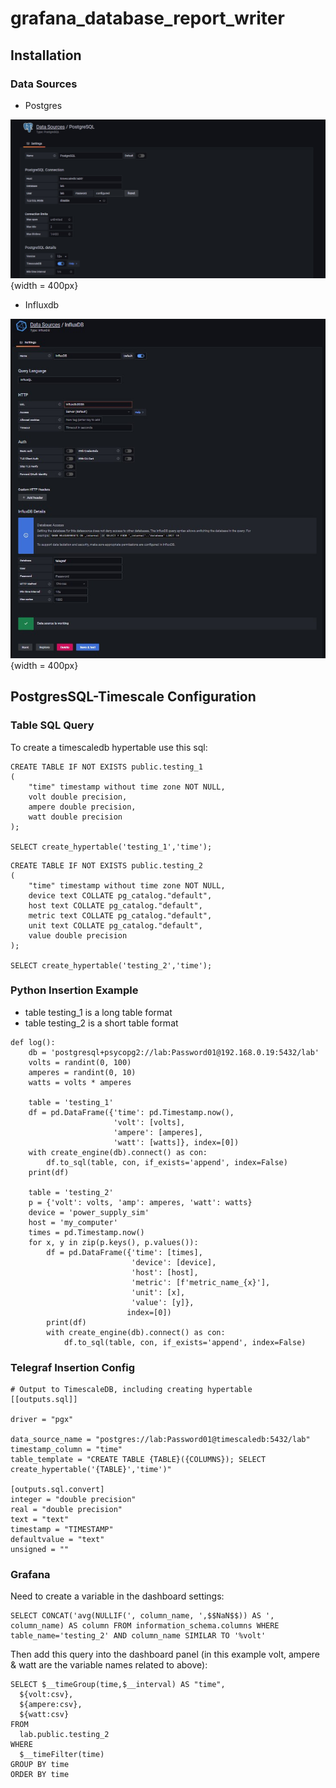 # grafana_database_report_writer

## Installation

### Data Sources

- Postgres

![](readme_files/postgres_datasource.jpg){width = 400px}

- Influxdb

![](readme_files/influxdb_datasource.jpg){width = 400px}
      
## PostgresSQL-Timescale Configuration

### Table SQL Query

To create a timescaledb hypertable use this sql:
```
CREATE TABLE IF NOT EXISTS public.testing_1
(
    "time" timestamp without time zone NOT NULL,
    volt double precision,
    ampere double precision,
    watt double precision
);

SELECT create_hypertable('testing_1','time');
```
```
CREATE TABLE IF NOT EXISTS public.testing_2
(
    "time" timestamp without time zone NOT NULL,
    device text COLLATE pg_catalog."default",
    host text COLLATE pg_catalog."default",
    metric text COLLATE pg_catalog."default",
    unit text COLLATE pg_catalog."default",
    value double precision
);

SELECT create_hypertable('testing_2','time');
```
### Python Insertion Example

- table testing_1 is a long table format
- table testing_2 is a short table format

```
def log():
    db = 'postgresql+psycopg2://lab:Password01@192.168.0.19:5432/lab'
    volts = randint(0, 100)
    amperes = randint(0, 10)
    watts = volts * amperes

    table = 'testing_1'
    df = pd.DataFrame({'time': pd.Timestamp.now(),
                       'volt': [volts],
                       'ampere': [amperes],
                       'watt': [watts]}, index=[0])
    with create_engine(db).connect() as con:
        df.to_sql(table, con, if_exists='append', index=False)
    print(df)

    table = 'testing_2'
    p = {'volt': volts, 'amp': amperes, 'watt': watts}
    device = 'power_supply_sim'
    host = 'my_computer'
    times = pd.Timestamp.now()
    for x, y in zip(p.keys(), p.values()):
        df = pd.DataFrame({'time': [times],
                           'device': [device],
                           'host': [host],
                           'metric': [f'metric_name_{x}'],
                           'unit': [x],
                           'value': [y]},
                          index=[0])
        print(df)
        with create_engine(db).connect() as con:
            df.to_sql(table, con, if_exists='append', index=False)
```

### Telegraf Insertion Config

```
# Output to TimescaleDB, including creating hypertable
[[outputs.sql]]

driver = "pgx"

data_source_name = "postgres://lab:Password01@timescaledb:5432/lab"
timestamp_column = "time"
table_template = "CREATE TABLE {TABLE}({COLUMNS}); SELECT create_hypertable('{TABLE}','time')"

[outputs.sql.convert]
integer = "double precision"
real = "double precision"
text = "text"
timestamp = "TIMESTAMP"
defaultvalue = "text"
unsigned = ""
```

### Grafana 

Need to create a variable in the dashboard settings:
```
SELECT CONCAT('avg(NULLIF(', column_name, ',$$NaN$$)) AS ', column_name) AS column FROM information_schema.columns WHERE table_name='testing_2' AND column_name SIMILAR TO '%volt'
```
Then add this query into the dashboard panel (in this example volt, ampere & watt are the variable names related to above):
```
SELECT $__timeGroup(time,$__interval) AS "time",
  ${volt:csv},
  ${ampere:csv},
  ${watt:csv}
FROM
  lab.public.testing_2
WHERE
  $__timeFilter(time)
GROUP BY time
ORDER BY time
```